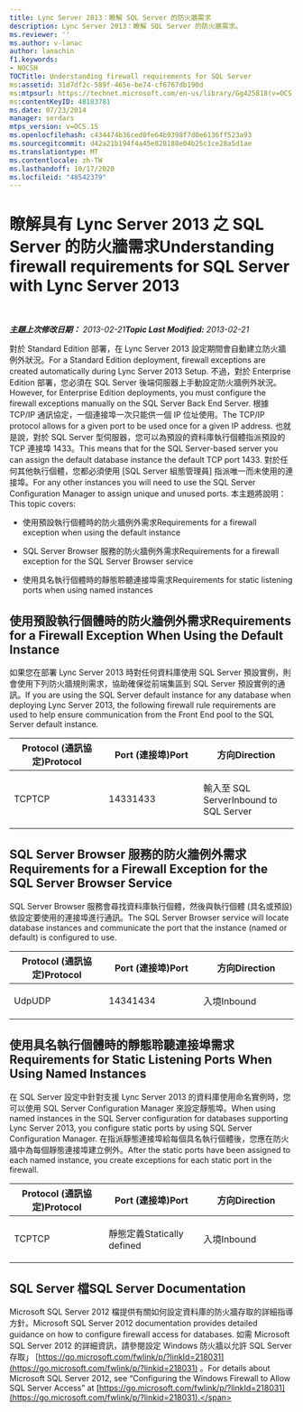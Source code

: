 ```yaml
---
title: Lync Server 2013：瞭解 SQL Server 的防火牆需求
description: Lync Server 2013：瞭解 SQL Server 的防火牆需求。
ms.reviewer: ''
ms.author: v-lanac
author: lanachin
f1.keywords:
- NOCSH
TOCTitle: Understanding firewall requirements for SQL Server
ms:assetid: 31d7df2c-589f-465e-be74-cf6767db190d
ms:mtpsurl: https://technet.microsoft.com/en-us/library/Gg425818(v=OCS.15)
ms:contentKeyID: 48183781
ms.date: 07/23/2014
manager: serdars
mtps_version: v=OCS.15
ms.openlocfilehash: c434474b36ced0fe64b9398f7d0e6136ff523a93
ms.sourcegitcommit: d42a21b194f4a45e828188e04b25c1ce28a5d1ae
ms.translationtype: MT
ms.contentlocale: zh-TW
ms.lasthandoff: 10/17/2020
ms.locfileid: "48542379"
---
```

# <a name="understanding-firewall-requirements-for-sql-server-with-lync-server-2013"></a><span data-ttu-id="ed652-103">瞭解具有 Lync Server 2013 之 SQL Server 的防火牆需求</span><span class="sxs-lookup"><span data-stu-id="ed652-103">Understanding firewall requirements for SQL Server with Lync Server 2013</span></span>

<div data-xmlns="http://www.w3.org/1999/xhtml">

<div class="topic" data-xmlns="http://www.w3.org/1999/xhtml" data-msxsl="urn:schemas-microsoft-com:xslt" data-cs="https://msdn.microsoft.com/">

<div data-asp="https://msdn2.microsoft.com/asp">



</div>

<div id="mainSection">

<div id="mainBody">

<span> </span>

<span data-ttu-id="ed652-104">_**主題上次修改日期：** 2013-02-21_</span><span class="sxs-lookup"><span data-stu-id="ed652-104">_**Topic Last Modified:** 2013-02-21_</span></span>

<span data-ttu-id="ed652-105">對於 Standard Edition 部署，在 Lync Server 2013 設定期間會自動建立防火牆例外狀況。</span><span class="sxs-lookup"><span data-stu-id="ed652-105">For a Standard Edition deployment, firewall exceptions are created automatically during Lync Server 2013 Setup.</span></span> <span data-ttu-id="ed652-106">不過，對於 Enterprise Edition 部署，您必須在 SQL Server 後端伺服器上手動設定防火牆例外狀況。</span><span class="sxs-lookup"><span data-stu-id="ed652-106">However, for Enterprise Edition deployments, you must configure the firewall exceptions manually on the SQL Server Back End Server.</span></span> <span data-ttu-id="ed652-107">根據 TCP/IP 通訊協定，一個連接埠一次只能供一個 IP 位址使用。</span><span class="sxs-lookup"><span data-stu-id="ed652-107">The TCP/IP protocol allows for a given port to be used once for a given IP address.</span></span> <span data-ttu-id="ed652-108">也就是說，對於 SQL Server 型伺服器，您可以為預設的資料庫執行個體指派預設的 TCP 連接埠 1433。</span><span class="sxs-lookup"><span data-stu-id="ed652-108">This means that for the SQL Server-based server you can assign the default database instance the default TCP port 1433.</span></span> <span data-ttu-id="ed652-109">對於任何其他執行個體，您都必須使用 [SQL Server 組態管理員] 指派唯一而未使用的連接埠。</span><span class="sxs-lookup"><span data-stu-id="ed652-109">For any other instances you will need to use the SQL Server Configuration Manager to assign unique and unused ports.</span></span> <span data-ttu-id="ed652-110">本主題將說明：</span><span class="sxs-lookup"><span data-stu-id="ed652-110">This topic covers:</span></span>

  - <span data-ttu-id="ed652-111">使用預設執行個體時的防火牆例外需求</span><span class="sxs-lookup"><span data-stu-id="ed652-111">Requirements for a firewall exception when using the default instance</span></span>

  - <span data-ttu-id="ed652-112">SQL Server Browser 服務的防火牆例外需求</span><span class="sxs-lookup"><span data-stu-id="ed652-112">Requirements for a firewall exception for the SQL Server Browser service</span></span>

  - <span data-ttu-id="ed652-113">使用具名執行個體時的靜態聆聽連接埠需求</span><span class="sxs-lookup"><span data-stu-id="ed652-113">Requirements for static listening ports when using named instances</span></span>

<div>

## <a name="requirements-for-a-firewall-exception-when-using-the-default-instance"></a><span data-ttu-id="ed652-114">使用預設執行個體時的防火牆例外需求</span><span class="sxs-lookup"><span data-stu-id="ed652-114">Requirements for a Firewall Exception When Using the Default Instance</span></span>

<span data-ttu-id="ed652-115">如果您在部署 Lync Server 2013 時對任何資料庫使用 SQL Server 預設實例，則會使用下列防火牆規則需求，協助確保從前端集區到 SQL Server 預設實例的通訊。</span><span class="sxs-lookup"><span data-stu-id="ed652-115">If you are using the SQL Server default instance for any database when deploying Lync Server 2013, the following firewall rule requirements are used to help ensure communication from the Front End pool to the SQL Server default instance.</span></span>


<table>
<colgroup>
<col style="width: 33%" />
<col style="width: 33%" />
<col style="width: 33%" />
</colgroup>
<thead>
<tr class="header">
<th><span data-ttu-id="ed652-116">Protocol (通訊協定)</span><span class="sxs-lookup"><span data-stu-id="ed652-116">Protocol</span></span></th>
<th><span data-ttu-id="ed652-117">Port (連接埠)</span><span class="sxs-lookup"><span data-stu-id="ed652-117">Port</span></span></th>
<th><span data-ttu-id="ed652-118">方向</span><span class="sxs-lookup"><span data-stu-id="ed652-118">Direction</span></span></th>
</tr>
</thead>
<tbody>
<tr class="odd">
<td><p><span data-ttu-id="ed652-119">TCP</span><span class="sxs-lookup"><span data-stu-id="ed652-119">TCP</span></span></p></td>
<td><p><span data-ttu-id="ed652-120">1433</span><span class="sxs-lookup"><span data-stu-id="ed652-120">1433</span></span></p></td>
<td><p><span data-ttu-id="ed652-121">輸入至 SQL Server</span><span class="sxs-lookup"><span data-stu-id="ed652-121">Inbound to SQL Server</span></span></p></td>
</tr>
</tbody>
</table>


</div>

<div>

## <a name="requirements-for-a-firewall-exception-for-the-sql-server-browser-service"></a><span data-ttu-id="ed652-122">SQL Server Browser 服務的防火牆例外需求</span><span class="sxs-lookup"><span data-stu-id="ed652-122">Requirements for a Firewall Exception for the SQL Server Browser Service</span></span>

<span data-ttu-id="ed652-123">SQL Server Browser 服務會尋找資料庫執行個體，然後與執行個體 (具名或預設) 依設定要使用的連接埠進行通訊。</span><span class="sxs-lookup"><span data-stu-id="ed652-123">The SQL Server Browser service will locate database instances and communicate the port that the instance (named or default) is configured to use.</span></span>


<table>
<colgroup>
<col style="width: 33%" />
<col style="width: 33%" />
<col style="width: 33%" />
</colgroup>
<thead>
<tr class="header">
<th><span data-ttu-id="ed652-124">Protocol (通訊協定)</span><span class="sxs-lookup"><span data-stu-id="ed652-124">Protocol</span></span></th>
<th><span data-ttu-id="ed652-125">Port (連接埠)</span><span class="sxs-lookup"><span data-stu-id="ed652-125">Port</span></span></th>
<th><span data-ttu-id="ed652-126">方向</span><span class="sxs-lookup"><span data-stu-id="ed652-126">Direction</span></span></th>
</tr>
</thead>
<tbody>
<tr class="odd">
<td><p><span data-ttu-id="ed652-127">Udp</span><span class="sxs-lookup"><span data-stu-id="ed652-127">UDP</span></span></p></td>
<td><p><span data-ttu-id="ed652-128">1434</span><span class="sxs-lookup"><span data-stu-id="ed652-128">1434</span></span></p></td>
<td><p><span data-ttu-id="ed652-129">入境</span><span class="sxs-lookup"><span data-stu-id="ed652-129">Inbound</span></span></p></td>
</tr>
</tbody>
</table>


</div>

<div>

## <a name="requirements-for-static-listening-ports-when-using-named-instances"></a><span data-ttu-id="ed652-130">使用具名執行個體時的靜態聆聽連接埠需求</span><span class="sxs-lookup"><span data-stu-id="ed652-130">Requirements for Static Listening Ports When Using Named Instances</span></span>

<span data-ttu-id="ed652-131">在 SQL Server 設定中針對支援 Lync Server 2013 的資料庫使用命名實例時，您可以使用 SQL Server Configuration Manager 來設定靜態埠。</span><span class="sxs-lookup"><span data-stu-id="ed652-131">When using named instances in the SQL Server configuration for databases supporting Lync Server 2013, you configure static ports by using SQL Server Configuration Manager.</span></span> <span data-ttu-id="ed652-132">在指派靜態連接埠給每個具名執行個體後，您應在防火牆中為每個靜態連接埠建立例外。</span><span class="sxs-lookup"><span data-stu-id="ed652-132">After the static ports have been assigned to each named instance, you create exceptions for each static port in the firewall.</span></span>


<table>
<colgroup>
<col style="width: 33%" />
<col style="width: 33%" />
<col style="width: 33%" />
</colgroup>
<thead>
<tr class="header">
<th><span data-ttu-id="ed652-133">Protocol (通訊協定)</span><span class="sxs-lookup"><span data-stu-id="ed652-133">Protocol</span></span></th>
<th><span data-ttu-id="ed652-134">Port (連接埠)</span><span class="sxs-lookup"><span data-stu-id="ed652-134">Port</span></span></th>
<th><span data-ttu-id="ed652-135">方向</span><span class="sxs-lookup"><span data-stu-id="ed652-135">Direction</span></span></th>
</tr>
</thead>
<tbody>
<tr class="odd">
<td><p><span data-ttu-id="ed652-136">TCP</span><span class="sxs-lookup"><span data-stu-id="ed652-136">TCP</span></span></p></td>
<td><p><span data-ttu-id="ed652-137">靜態定義</span><span class="sxs-lookup"><span data-stu-id="ed652-137">Statically defined</span></span></p></td>
<td><p><span data-ttu-id="ed652-138">入境</span><span class="sxs-lookup"><span data-stu-id="ed652-138">Inbound</span></span></p></td>
</tr>
</tbody>
</table>


</div>

<div>

## <a name="sql-server-documentation"></a><span data-ttu-id="ed652-139">SQL Server 檔</span><span class="sxs-lookup"><span data-stu-id="ed652-139">SQL Server Documentation</span></span>

<span data-ttu-id="ed652-140">Microsoft SQL Server 2012 檔提供有關如何設定資料庫的防火牆存取的詳細指導方針。</span><span class="sxs-lookup"><span data-stu-id="ed652-140">Microsoft SQL Server 2012 documentation provides detailed guidance on how to configure firewall access for databases.</span></span> <span data-ttu-id="ed652-141">如需 Microsoft SQL Server 2012 的詳細資訊，請參閱設定 Windows 防火牆以允許 SQL Server 存取」 [https://go.microsoft.com/fwlink/p/?linkId=218031](https://go.microsoft.com/fwlink/p/?linkid=218031) 。</span><span class="sxs-lookup"><span data-stu-id="ed652-141">For details about Microsoft SQL Server 2012, see “Configuring the Windows Firewall to Allow SQL Server Access” at [https://go.microsoft.com/fwlink/p/?linkId=218031](https://go.microsoft.com/fwlink/p/?linkid=218031).</span></span>

</div>

</div>

<span> </span>

</div>

</div>

</div>

